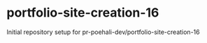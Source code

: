 # portfolio-site-creation-16

Initial repository setup for pr-poehali-dev/portfolio-site-creation-16
